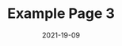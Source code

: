 ---
  title: Example Page 3
  date: 2021-19-09
  overview:
    This is a simple example of how an overview can look.
    It needs to be very simple and only show the needed data
    that gived the user some context of what the article is.
  tags:
    - Example
    - Test
    - Code
  featured: false
---